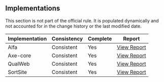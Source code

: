 ## Implementations

This section is not part of the official rule. It is populated dynamically and 
not accounted for in the change history or the last modified date.

| Implementation | Consistency          | Complete | Report
|----------------|----------------------|----------|-------------
| Alfa           | Consistent           | Yes      | [View Report](https://act-rules.github.io/implementation/alfa#id-8fc3b6)
| Axe-core       | Consistent           | Yes      | [View Report](https://act-rules.github.io/implementation/axe-core#id-8fc3b6)
| QualWeb        | Consistent           | Yes      | [View Report](https://act-rules.github.io/implementation/qualweb#id-8fc3b6)
| SortSite       | Consistent           | Yes      | [View Report](https://act-rules.github.io/implementation/sortsite#id-8fc3b6)
